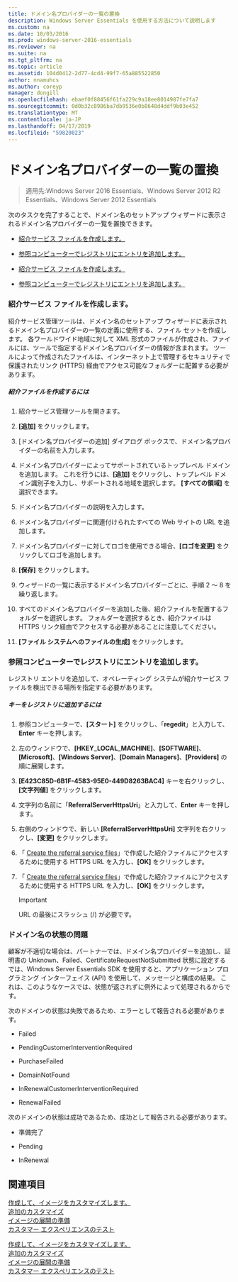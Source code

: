 ```yaml
---
title: ドメイン名プロバイダーの一覧の置換
description: Windows Server Essentials を使用する方法について説明します
ms.custom: na
ms.date: 10/03/2016
ms.prod: windows-server-2016-essentials
ms.reviewer: na
ms.suite: na
ms.tgt_pltfrm: na
ms.topic: article
ms.assetid: 104d0412-2d77-4cd4-99f7-65a885522850
author: nnamuhcs
ms.author: coreyp
manager: dongill
ms.openlocfilehash: ebaef0f88456f61fa229c9a18ee8014987fe7fa7
ms.sourcegitcommit: 0d0b32c8986ba7db9536e0b8648d4ddf9b03e452
ms.translationtype: MT
ms.contentlocale: ja-JP
ms.lasthandoff: 04/17/2019
ms.locfileid: "59820023"
---
```

# <a name="replace-the-list-of-domain-name-providers"></a>ドメイン名プロバイダーの一覧の置換

>適用先:Windows Server 2016 Essentials、Windows Server 2012 R2 Essentials、Windows Server 2012 Essentials

次のタスクを完了することで、ドメイン名のセットアップ ウィザードに表示されるドメイン名プロバイダーの一覧を置換できます。  
  

-   [紹介サービス ファイルを作成します。](Replace-the-List-of-Domain-Name-Providers.md#BKMK_ReferralFiles)  
  
-   [参照コンピューターでレジストリにエントリを追加します。](Replace-the-List-of-Domain-Name-Providers.md#BKMK_AddRegistry)  

-   [紹介サービス ファイルを作成します。](../install/Replace-the-List-of-Domain-Name-Providers.md#BKMK_ReferralFiles)  
  
-   [参照コンピューターでレジストリにエントリを追加します。](../install/Replace-the-List-of-Domain-Name-Providers.md#BKMK_AddRegistry)  

  
###  <a name="BKMK_ReferralFiles"></a> 紹介サービス ファイルを作成します。  
 紹介サービス管理ツールは、ドメイン名のセットアップ ウィザードに表示されるドメイン名プロバイダーの一覧の定義に使用する、ファイル セットを作成します。 各ワールドワイド地域に対して XML 形式のファイルが作成され、ファイルには、ツールで指定するドメイン名プロバイダーの情報が含まれます。 ツールによって作成されたファイルは、インターネット上で管理するセキュリティで保護されたリンク (HTTPS) 経由でアクセス可能なフォルダーに配置する必要があります。  
  
##### <a name="to-create-the-referral-files"></a>紹介ファイルを作成するには  
  
1.  紹介サービス管理ツールを開きます。  
  
2.  **[追加]** をクリックします。  
  
3.  [ドメイン名プロバイダーの追加] ダイアログ ボックスで、ドメイン名プロバイダーの名前を入力します。  
  
4.  ドメイン名プロバイダーによってサポートされているトップレベル ドメインを追加します。 これを行うには、**[追加]** をクリックし、トップレベル ドメイン識別子を入力し、サポートされる地域を選択します。 **[すべての領域]** を選択できます。  
  
5.  ドメイン名プロバイダーの説明を入力します。  
  
6.  ドメイン名プロバイダーに関連付けられたすべての Web サイトの URL を追加します。  
  
7.  ドメイン名プロバイダーに対してロゴを使用できる場合、**[ロゴを変更]** をクリックしてロゴを追加します。  
  
8.  **[保存]** をクリックします。  
  
9. ウィザードの一覧に表示するドメイン名プロバイダーごとに、手順 2 ～ 8 を繰り返します。  
  
10. すべてのドメイン名プロバイダーを追加した後、紹介ファイルを配置するフォルダーを選択します。 フォルダーを選択するとき、紹介ファイルは HTTPS リンク経由でアクセスする必要があることに注意してください。  
  
11. **[ファイル システムへのファイルの生成]** をクリックします。  
  
###  <a name="BKMK_AddRegistry"></a> 参照コンピューターでレジストリにエントリを追加します。  
 レジストリ エントリを追加して、オペレーティング システムが紹介サービス ファイルを検出できる場所を指定する必要があります。  
  
##### <a name="to-add-a-key-to-the-registry"></a>キーをレジストリに追加するには  
  
1.  参照コンピューターで、**[スタート]** をクリックし、「**regedit**」と入力して、**Enter** キーを押します。  
  
2.  左のウィンドウで、**[HKEY_LOCAL_MACHINE]**、**[SOFTWARE]**、**[Microsoft]**、**[Windows Server]**、**[Domain Managers]**、**[Providers]** の順に展開します。  
  
3.  **[E423C85D-6B1F-4583-95E0-449D8263BAC4]** キーを右クリックし、**[文字列値]** をクリックします。  
  
4.  文字列の名前に「**ReferralServerHttpsUri**」と入力して、**Enter** キーを押します。  
  
5.  右側のウィンドウで、新しい **[ReferralServerHttpsUri]** 文字列を右クリックし、**[変更]** をクリックします。  
  

6.  「 [Create the referral service files](Replace-the-List-of-Domain-Name-Providers.md#BKMK_ReferralFiles)」で作成した紹介ファイルにアクセスするために使用する HTTPS URL を入力し、**[OK]** をクリックします。  

6.  「 [Create the referral service files](../install/Replace-the-List-of-Domain-Name-Providers.md#BKMK_ReferralFiles)」で作成した紹介ファイルにアクセスするために使用する HTTPS URL を入力し、**[OK]** をクリックします。  

  
    > [!IMPORTANT]
    >  URL の最後にスラッシュ (/) が必要です。  
  
###  <a name="BKMK_ReplaceDomainNameProviders"></a> ドメイン名の状態の問題  
 顧客が不適切な場合は、パートナーでは、ドメイン名プロバイダーを追加し、証明書の Unknown、Failed、CertificateRequestNotSubmitted 状態に設定するでは、Windows Server Essentials SDK を使用すると、アプリケーション プログラミング インターフェイス (API) を使用して、メッセージと構成の結果。 これは、このようなケースでは、状態が返されずに例外によって処理されるからです。  
  
 次のドメインの状態は失敗であるため、エラーとして報告される必要があります。  
  
-   Failed  
  
-   PendingCustomerInterventionRequired  
  
-   PurchaseFailed  
  
-   DomainNotFound  
  
-   InRenewalCustomerInterventionRequired  
  
-   RenewalFailed  
  
 次のドメインの状態は成功であるため、成功として報告される必要があります。  
  
-   準備完了  
  
-   Pending  
  
-   InRenewal  
  
## <a name="see-also"></a>関連項目  

 [作成して、イメージをカスタマイズします。](Creating-and-Customizing-the-Image.md)   
 [追加のカスタマイズ](Additional-Customizations.md)   
 [イメージの展開の準備](Preparing-the-Image-for-Deployment.md)   
 [カスタマー エクスペリエンスのテスト](Testing-the-Customer-Experience.md)

 [作成して、イメージをカスタマイズします。](../install/Creating-and-Customizing-the-Image.md)   
 [追加のカスタマイズ](../install/Additional-Customizations.md)   
 [イメージの展開の準備](../install/Preparing-the-Image-for-Deployment.md)   
 [カスタマー エクスペリエンスのテスト](../install/Testing-the-Customer-Experience.md)

